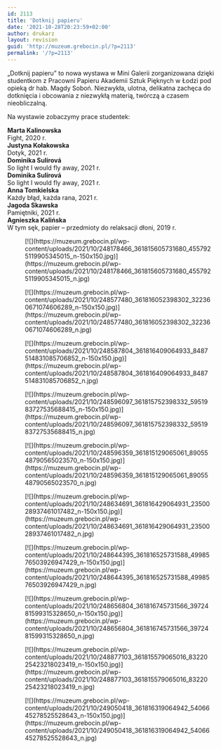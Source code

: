 ```yaml
---
id: 2113
title: 'Dotknij papieru'
date: '2021-10-28T20:23:59+02:00'
author: drukarz
layout: revision
guid: 'http://muzeum.grebocin.pl/?p=2113'
permalink: '/?p=2113'
---
```


<span class="d2edcug0 hpfvmrgz qv66sw1b c1et5uql oi732d6d ik7dh3pa ht8s03o8 a8c37x1j keod5gw0 nxhoafnm aigsh9s9 d3f4x2em fe6kdd0r mau55g9w c8b282yb iv3no6db jq4qci2q a3bd9o3v b1v8xokw oo9gr5id hzawbc8m" dir="auto">„Dotknij papieru” to nowa wystawa w Mini Galerii zorganizowana dzięki studentkom z Pracowni Papieru Akademii Sztuk Pięknych w Łodzi pod opieką dr hab. Magdy Soboń. Niezwykła, ulotna, delikatna zachęca do dotknięcia i obcowania z niezwykłą materią, twórczą a czasem nieobliczalną.</span>

Na wystawie zobaczymy prace studentek:

**Marta Kalinowska**  
Fight, 2020 r.  
**Justyna Kołakowska**  
Dotyk, 2021 r.  
**Dominika Sulírová**  
So light I would fly away, 2021 r.  
**Dominika Sulírová**  
So light I would fly away, 2021 r.  
**Anna Tomkielska**  
Każdy błąd, każda rana, 2021 r.  
**Jagoda Skawska**  
Pamiętniki, 2021 r.  
**Agnieszka Kalińska**  
W tym sęk, papier – przedmioty do relaksacji dłoni, 2019 r.

<div class="gallery galleryid-2113 gallery-columns-5 gallery-size-thumbnail" id="gallery-921"><figure class="gallery-item"><div class="gallery-icon portrait"> [![](https://muzeum.grebocin.pl/wp-content/uploads/2021/10/248178466_361815605731680_4557925119905345015_n-150x150.jpg)](https://muzeum.grebocin.pl/wp-content/uploads/2021/10/248178466_361815605731680_4557925119905345015_n.jpg) </div></figure><figure class="gallery-item"><div class="gallery-icon portrait"> [![](https://muzeum.grebocin.pl/wp-content/uploads/2021/10/248577480_361816052398302_322360671074606289_n-150x150.jpg)](https://muzeum.grebocin.pl/wp-content/uploads/2021/10/248577480_361816052398302_322360671074606289_n.jpg) </div></figure><figure class="gallery-item"><div class="gallery-icon portrait"> [![](https://muzeum.grebocin.pl/wp-content/uploads/2021/10/248587804_361816409064933_8487514831085706852_n-150x150.jpg)](https://muzeum.grebocin.pl/wp-content/uploads/2021/10/248587804_361816409064933_8487514831085706852_n.jpg) </div></figure><figure class="gallery-item"><div class="gallery-icon portrait"> [![](https://muzeum.grebocin.pl/wp-content/uploads/2021/10/248596097_361815752398332_5951983727535688415_n-150x150.jpg)](https://muzeum.grebocin.pl/wp-content/uploads/2021/10/248596097_361815752398332_5951983727535688415_n.jpg) </div></figure><figure class="gallery-item"><div class="gallery-icon portrait"> [![](https://muzeum.grebocin.pl/wp-content/uploads/2021/10/248596359_361815129065061_8905548790565023570_n-150x150.jpg)](https://muzeum.grebocin.pl/wp-content/uploads/2021/10/248596359_361815129065061_8905548790565023570_n.jpg) </div></figure><figure class="gallery-item"><div class="gallery-icon portrait"> [![](https://muzeum.grebocin.pl/wp-content/uploads/2021/10/248634691_361816429064931_2350028937461017482_n-150x150.jpg)](https://muzeum.grebocin.pl/wp-content/uploads/2021/10/248634691_361816429064931_2350028937461017482_n.jpg) </div></figure><figure class="gallery-item"><div class="gallery-icon portrait"> [![](https://muzeum.grebocin.pl/wp-content/uploads/2021/10/248644395_361816525731588_4998576503926947429_n-150x150.jpg)](https://muzeum.grebocin.pl/wp-content/uploads/2021/10/248644395_361816525731588_4998576503926947429_n.jpg) </div></figure><figure class="gallery-item"><div class="gallery-icon portrait"> [![](https://muzeum.grebocin.pl/wp-content/uploads/2021/10/248656804_361816745731566_3972481599315328650_n-150x150.jpg)](https://muzeum.grebocin.pl/wp-content/uploads/2021/10/248656804_361816745731566_3972481599315328650_n.jpg) </div></figure><figure class="gallery-item"><div class="gallery-icon portrait"> [![](https://muzeum.grebocin.pl/wp-content/uploads/2021/10/248877103_361815579065016_8322025423218023419_n-150x150.jpg)](https://muzeum.grebocin.pl/wp-content/uploads/2021/10/248877103_361815579065016_8322025423218023419_n.jpg) </div></figure><figure class="gallery-item"><div class="gallery-icon portrait"> [![](https://muzeum.grebocin.pl/wp-content/uploads/2021/10/249050418_361816319064942_5406645278525528643_n-150x150.jpg)](https://muzeum.grebocin.pl/wp-content/uploads/2021/10/249050418_361816319064942_5406645278525528643_n.jpg) </div></figure> </div>